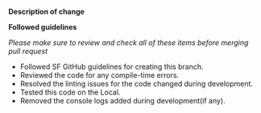**Description of change**

<!-- Please provide a description of the change here, what you want to achieve with the Pull Request -->

**Followed guidelines**

_Please make sure to review and check all of these items before merging pull request_

- Followed SF GitHub guidelines for creating this branch.
- Reviewed the code for any compile-time errors.
- Resolved the linting issues for the code changed during development.
- Tested this code on the Local.
- Removed the console logs added during development(if any).
